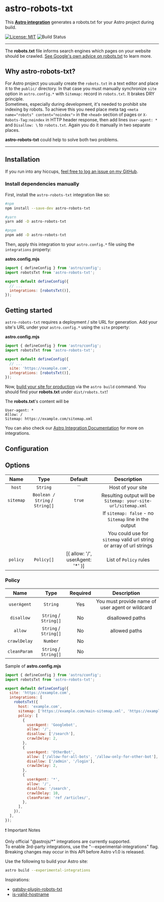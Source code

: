 # astro-robots-txt

This **[Astro integration][astro-integration]** generates a robots.txt for your Astro project during build.

[![License: MIT](https://img.shields.io/badge/License-MIT-green.svg)](https://opensource.org/licenses/MIT) ![Build Status](https://img.shields.io/github/workflow/status/alextim/astro-robots-txt/publish)

------
The **robots.txt** file informs search engines which pages on your website should be crawled. [See Google's own advice on robots.txt](https://developers.google.com/search/docs/advanced/robots/intro) to learn more.

## Why astro-robots-txt?

For Astro project you usually create the `robots.txt` in a text editor and place it to the `public/` directory.
In that case you must manually synchronize `site` option in `astro.config.*` with `Sitemap:` record in `robots.txt`. It brakes DRY principle.  
Sometimes, especially during development, it's needed to prohibit site indexing by robots. To achieve this you need place meta tag `<meta name="robots" content="noindex">` in the `<head>` section of pages or `X-Robots-Tag:noindex` in HTTP header response, then add lines `User-agent: *` and `Disallow: \` to `robots.txt`. Again you do it manually in two separate places.

**astro-robots-txt** could help to solve both two problems.

------

## Installation

If you run into any hiccups, [feel free to log an issue on my GitHub](https://github.com/alextim/astro-robots-txt/issues).

### Install dependencies manually

First, install the `astro-robots-txt` integration like so:

```sh
#npm
npm install --save-dev astro-robots-txt

#yarn
yarn add -D astro-robots-txt

#pnpm
pnpm add -D astro-robots-txt
```

Then, apply this integration to your `astro.config.*` file using the `integrations` property:

**astro.config.mjs**

```js
import { defineConfig } from 'astro/config';
import robotsTxt from 'astro-robots-txt';

export default defineConfig({
  // ...
  integrations: [robotsTxt()],
});
```

## Getting started

`astro-robots-txt` requires a deployment / site URL for generation. Add your site's URL under your `astro.config.*` using the `site` property:

**astro.config.mjs**

```js
import { defineConfig } from 'astro/config';
import robotsTxt from 'astro-robots-txt';

export default defineConfig({
  // ...
  site: 'https://example.com',
  integrations: [robotsTxt()],
});
```

Now, [build your site for production](https://docs.astro.build/en/reference/cli-reference/#astro-build) via the `astro build` command. You should find your **robots.txt** under `dist/robots.txt`!

The **robots.txt**'s content will be

```text
User-agent: *
Allow: /
Sitemap: https://example.com/sitemap.xml
```

You can also check our [Astro Integration Documentation][astro-integration] for more on integrations.

## Configuration

## Options

|   Name    |              Type               |             Default              |                             Description                              |
| :-------: | :-----------------------------: | :------------------------------: | :------------------------------------------------------------------: |
|  `host`   |            `String`             |                ``                |                          Host of your site                           |
| `sitemap` | `Boolean / String` / `String[]` |              `true`              |    Resulting output will be `Sitemap: your-site-url/sitemap.xml`     |
|           |                                 |                                  |        If `sitemap: false` - no `Sitemap` line in the output         |
|           |                                 |                                  | You could use for `sitemap` valid url string or array of url strings |
| `policy`  |           `Policy[]`            | [{ allow: '/', userAgent: '*' }] |                        List of `Policy` rules                        |

### Policy

|     Name     |         Type          | Required |                   Description                   |
| :----------: | :-------------------: | :------: | :---------------------------------------------: |
| `userAgent`  |       `String`        |   Yes    | You must provide name of user agent or wildcard |
|  `disallow`  | `String` / `String[]` |    No    |                disallowed paths                 |
|   `allow`    | `String` / `String[]` |    No    |                  allowed paths                  |
| `crawlDelay` |       `Number`        |    No    |                                                 |
| `cleanParam` | `String` / `String[]` |    No    |                                                 |

Sample of **astro.config.mjs**

```js
import { defineConfig } from 'astro/config';
import robotsTxt from 'astro-robots-txt';

export default defineConfig({
  site: 'https://example.com',
  integrations: [
    robotsTxt({
      host: 'example.com',
      sitemap: ['https://example.com/main-sitemap.xml', 'https://example.com/images-sitemap.xml'],
      policy: [
        {
          userAgent: 'Googlebot',
          allow: '/',
          disallow: ['/search'],
          crawlDelay: 2,
        },
        {
          userAgent: 'OtherBot',
          allow: ['/allow-for-all-bots', '/allow-only-for-other-bot'],
          disallow: ['/admin', '/login'],
          crawlDelay: 2,
        },
        {
          userAgent: '*',
          allow: '/',
          disallow: '/search',
          crawlDelay: 10,
          cleanParam: 'ref /articles/',
        },
      ],
    }),
  ],
});
```

:exclamation: Important Notes

Only official "@astrojs/\*" integrations are currently supported.  
To enable 3rd-party integrations, use the "--experimental-integrations" flag.  
Breaking changes may occur in this API before Astro v1.0 is released.

Use the following to build your Astro site:

```sh
astro build --experimental-integrations
```

[astro-integration]: https://docs.astro.build/en/guides/integrations-guide/

Inspirations:

- [gatsby-plugin-robots-txt](https://github.com/mdreizin/gatsby-plugin-robots-txt)
- [is-valid-hostname](https://github.com/miguelmota/is-valid-hostname)
